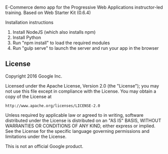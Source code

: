 E-Commerce demo app for the Progressive Web Applications instructor-led
training. Based on Web Starter Kit (0.6.4)

Installation instructions
1. Install NodeJS (which also installs npm)
2. Install Python
3. Run "npm install" to load the required modules
4. Run "gulp serve" to launch the server and run your app in the browser


## License

Copyright 2016 Google Inc.

Licensed under the Apache License, Version 2.0 (the "License");
you may not use this file except in compliance with the License.
You may obtain a copy of the License at

    http://www.apache.org/licenses/LICENSE-2.0

Unless required by applicable law or agreed to in writing, software
distributed under the License is distributed on an "AS IS" BASIS,
WITHOUT WARRANTIES OR CONDITIONS OF ANY KIND, either express or implied.
See the License for the specific language governing permissions and
limitations under the License.

This is not an official Google product.
